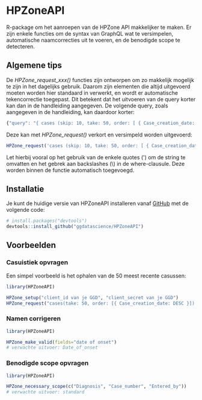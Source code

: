 
# HPZoneAPI

<!-- badges: start -->
<!-- badges: end -->

R-package om het aanroepen van de HPZone API makkelijker te maken. Er zijn enkele functies om de syntax van GraphQL wat te versimpelen, automatische naamcorrecties uit te voeren, en de benodigde scope te detecteren. 

## Algemene tips

De *HPZone_request_xxx()* functies zijn ontworpen om zo makkelijk mogelijk te zijn in het dagelijks gebruik. Daarom zijn elementen die altijd uitgevoerd moeten worden hier standaard in verwerkt, en wordt er automatische tekencorrectie toegepast. Dit betekent dat het uitvoeren van de query korter kan dan in de handleiding aangegeven. De volgende query, zoals aangegeven in de handleiding, kan daardoor korter:

``` r
{"query": "{ cases (skip: 10, take: 50, order: [ { Case_creation_date: ASC } ], where: { Status: { eq: \"Open\" } }) { items { Case_identifier }, totalCount } }" }
```

Deze kan met *HPZone_request()* verkort en versimpeld worden uitgevoerd:
``` r
HPZone_request('cases (skip: 10, take: 50, order: [ { Case_creation_date: ASC } ], where: { Status: { eq: "Open" } }) { items { Case_identifier }, totalCount }')
```
Let hierbij vooral op het gebruik van de enkele quotes (') om de string te omvatten en het gebrek aan backslashes (\\) in de where-clausule. Deze worden binnen de functie automatisch toegevoegd.

## Installatie

Je kunt de huidige versie van HPZoneAPI installeren vanaf [GitHub](https://github.com/) met de volgende code:

``` r
# install.packages("devtools")
devtools::install_github("ggdatascience/HPZoneAPI")
```

## Voorbeelden

### Casuistiek opvragen
Een simpel voorbeeld is het ophalen van de 50 meest recente casussen:

``` r
library(HPZoneAPI)

HPZone_setup("client_id van je GGD", "client_secret van je GGD")
HPZone_request("cases(take: 50, order: [{ Case_creation_date: DESC }]) { items { Case_identifier }, totalCount }")
```

### Namen corrigeren
``` r
library(HPZoneAPI)

HPZone_make_valid(fields="date of onset")
# verwachte uitvoer: Date_of_onset
```

### Benodigde scope opvragen
``` r
library(HPZoneAPI)

HPZone_necessary_scope(c("Diagnosis", "Case_number", "Entered_by"))
# verwachte uitvoer: standard
```
